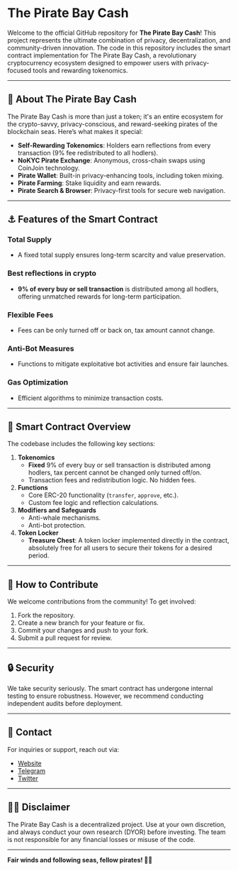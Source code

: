 # The Pirate Bay Cash

Welcome to the official GitHub repository for **The Pirate Bay Cash**! This project represents the ultimate combination of privacy, decentralization, and community-driven innovation. The code in this repository includes the smart contract implementation for The Pirate Bay Cash, a revolutionary cryptocurrency ecosystem designed to empower users with privacy-focused tools and rewarding tokenomics.

---

## 🌊 About The Pirate Bay Cash

The Pirate Bay Cash is more than just a token; it's an entire ecosystem for the crypto-savvy, privacy-conscious, and reward-seeking pirates of the blockchain seas. Here’s what makes it special:

- **Self-Rewarding Tokenomics**: Holders earn reflections from every transaction (9% fee redistributed to all hodlers).
- **NoKYC Pirate Exchange**: Anonymous, cross-chain swaps using CoinJoin technology.
- **Pirate Wallet**: Built-in privacy-enhancing tools, including token mixing.
- **Pirate Farming**: Stake liquidity and earn rewards.
- **Pirate Search & Browser**: Privacy-first tools for secure web navigation.

---

## ⚓ Features of the Smart Contract

### Total Supply

- A fixed total supply ensures long-term scarcity and value preservation.

### Best reflections in crypto

- **9% of every buy or sell transaction** is distributed among all hodlers, offering unmatched rewards for long-term participation.

### Flexible Fees

- Fees can be only turned off or back on, tax amount cannot change.

### Anti-Bot Measures

- Functions to mitigate exploitative bot activities and ensure fair launches.

### Gas Optimization

- Efficient algorithms to minimize transaction costs.

---

## 📜 Smart Contract Overview

The codebase includes the following key sections:

1. **Tokenomics**
    - **Fixed** 9% of every buy or sell transaction is distributed among hodlers, tax percent cannot be changed only turned off/on.
    - Transaction fees and redistribution logic. No hidden fees.
2. **Functions**
    - Core ERC-20 functionality (`transfer`, `approve`, etc.).
    - Custom fee logic and reflection calculations.
3. **Modifiers and Safeguards**
    - Anti-whale mechanisms.
    - Anti-bot protection.
4. **Token Locker**
    - **Treasure Chest**: A token locker implemented directly in the contract, absolutely free for all users to secure their tokens for a desired period.

---

## 🚀 How to Contribute

We welcome contributions from the community! To get involved:

1. Fork the repository.
2. Create a new branch for your feature or fix.
3. Commit your changes and push to your fork.
4. Submit a pull request for review.

---

## 🔒 Security

We take security seriously. The smart contract has undergone internal testing to ensure robustness. However, we recommend conducting independent audits before deployment.

---

## 📧 Contact

For inquiries or support, reach out via:

- [Website](https://piratebay.cash/)
- [Telegram](https://t.me/Abandoned_pirate_ship)
- [Twitter](https://twitter.com/PirateBayCash)

---

## 🏴‍☠️ Disclaimer

The Pirate Bay Cash is a decentralized project. Use at your own discretion, and always conduct your own research (DYOR) before investing. The team is not responsible for any financial losses or misuse of the code.

---

**Fair winds and following seas, fellow pirates! 🏴‍☠️**
